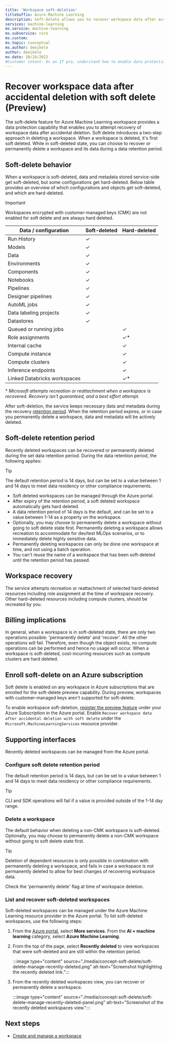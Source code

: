 ```yaml
---
title: 'Workspace soft-deletion'
titleSuffix: Azure Machine Learning
description: Soft-delete allows you to recover workspace data after accidental deletion 
services: machine-learning
ms.service: machine-learning
ms.subservice: core
ms.custom: 
ms.topic: conceptual
ms.author: deeikele
author: deeikele
ms.date: 10/24/2022
#Customer intent: As an IT pro, understand how to enable data protection capabilities, to protect against accidental deletion.
---
```


# Recover workspace data after accidental deletion with soft delete (Preview)

The soft-delete feature for Azure Machine Learning workspace provides a data protection capability that enables you to attempt recovery of workspace data after accidental deletion. Soft delete introduces a two-step approach in deleting a workspace. When a workspace is deleted, it's first soft deleted. While in soft-deleted state, you can choose to recover or permanently delete a workspace and its data during a data retention period.

## Soft-delete behavior

When a workspace is soft-deleted, data and metadata stored service-side get soft-deleted, but some configurations get hard-deleted. Below table provides an overview of which configurations and objects get soft-deleted, and which are hard-deleted.

> [!IMPORTANT] 
> Workspaces encrypted with customer-managed keys (CMK) are not enabled for soft delete and are always hard deleted.

Data / configuration | Soft-deleted | Hard-deleted
---|---|---
Run History | ✓ | 
Models | ✓ | 
Data | ✓ | 
Environments | ✓ | 
Components | ✓ |
Notebooks | ✓ | 
Pipelines | ✓ |
Designer pipelines | ✓ | 
AutoML jobs | ✓ |
Data labeling projects | ✓ | 
Datastores | ✓ | 
Queued or running jobs | | ✓
Role assignments | | ✓*
Internal cache | | ✓ 
Compute instance |  | ✓ 
Compute clusters |  | ✓ 
Inference endpoints | | ✓ 
Linked Databricks workspaces | | ✓*

\* *Microsoft attempts recreation or reattachment when a workspace is recovered. Recovery isn't guaranteed, and a best effort attempt.*

After soft-deletion, the service keeps necessary data and metadata during the recovery [retention period](#soft-delete-retention-period). When the retention period expires, or in case you permanently delete a workspace, data and metadata will be actively deleted.

## Soft-delete retention period

Recently deleted workspaces can be recovered or permanently deleted during the set data retention period. During the data retention period, the following applies:

> [!TIP]
> The default retention period is 14 days, but can be set to a value between 1 and 14 days to meet data residency or other compliance requirements. 

* Soft deleted workspaces can be managed through the Azure portal. 
* After expiry of the retention period, a soft deleted workspace automatically gets hard deleted.
* A data retention period of 14 days is the default, and can be set to a value between 1-14 as a property on the workspace.
* Optionally, you may choose to permanently delete a workspace without going to soft delete state first. Permanently deleting a workspace allows recreation to accommodate for dev/test MLOps scenarios, or to immediately delete highly sensitive data.
* Permanently deleting workspaces can only be done one workspace at time, and not using a batch operation.
* You can't reuse the name of a workspace that has been soft-deleted until the retention period has passed.

## Workspace recovery

The service attempts recreation or reattachment of selected hard-deleted resources including role assignment at the time of workspace recovery. Other hard-deleted resources including compute clusters, should be recreated by you.

## Billing implications

In general, when a workspace is in soft-deleted state, there are only two operations possible: 'permanently delete' and 'recover'. All the other operations will fail. Therefore, even though the object exists, no compute operations can be performed and hence no usage will occur. When a workspace is soft-deleted, cost-incurring resources such as compute clusters are hard deleted.

## Enroll soft-delete on an Azure subscription

Soft delete is enabled on any workspace in Azure subscriptions that are enrolled for the soft-delete preview capability. During preview, workspaces with customer-managed keys aren't supported for soft-delete.

To enable workspace soft-deletion, [register the preview feature](/azure/azure-resource-manager/management/preview-features?tabs=azure-portal#register-preview-feature) under your Azure Subscription in the Azure portal. Enable `Recover workspace data after accidental deletion with soft delete` under the `Microsoft.MachineLearningServices` resource provider.

## Supporting interfaces

Recently deleted workspaces can be managed from the Azure portal.

### Configure soft delete retention period

The default retention period is 14 days, but can be set to a value between 1 and 14 days to meet data residency or other compliance requirements. 

> [!TIP]
> CLI and SDK operations will fail if a value is provided outside of the 1-14 day range.



### Delete a workspace

The default behavior when deleting a non-CMK workspace is soft-deleted. Optionally, you may choose to permanently delete a non-CMK workspace without going to soft delete state first.

> [!TIP]
> Deletion of dependent resources is only possible in combination with permanently deleting a workspace, and fails in case a workspace is not permanently deleted to allow for best changes of recovering workspace data.


Check the 'permanently delete' flag at time of workspace deletion.

### List and recover soft-deleted workspaces

Soft-deleted workspaces can be managed under the Azure Machine Learning resource provider in the Azure portal. To list soft-deleted workspaces, use the following steps:

1. From the [Azure portal](https://portal.azure.com), select __More services__.  From the __AI + machine learning__ category, select __Azure Machine Learning__.
1. From the top of the page, select __Recently deleted__ to view workspaces that were soft-deleted and are still within the retention period.

    :::image type="content" source="./media/concept-soft-delete/soft-delete-manage-recently-deleted.png" alt-text="Screenshot highlighting the recently deleted link.":::

1. From the recently deleted workspaces view, you can recover or permanently delete a workspace.

    :::image type="content" source="./media/concept-soft-delete/soft-delete-manage-recently-deleted-panel.png" alt-text="Screenshot of the recently deleted workspaces view.":::


## Next steps

+ [Create and manage a workspace](how-to-manage-workspace.md)
